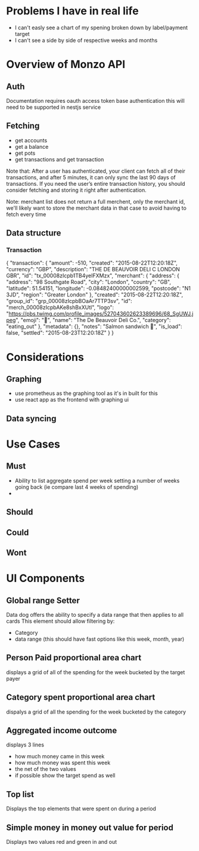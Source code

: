 # Problems I have in real life
- I can't easly see a chart of my spening broken down by label/payment target
- I can't see a side by side of respective weeks and months


# Overview of Monzo API

## Auth
Documentation requires oauth access token base authentication this will need to be supported in nestjs service

## Fetching 
- get accounts 
- get a balance 
- get pots 
- get transactions and get transaction

Note that: After a user has authenticated, your client can fetch all of their transactions, and after 5 minutes, it can only sync the last 90 days of transactions.
 If you need the user’s entire transaction history, you should consider fetching and storing it right after authentication.

Note: merchant list does not return a full merchent, only the merchant id, we'll likely want to store the merchant data in that case to avoid having to fetch every time 


## Data structure
### Transaction
{
    "transaction": {
        "amount": -510,
        "created": "2015-08-22T12:20:18Z",
        "currency": "GBP",
        "description": "THE DE BEAUVOIR DELI C LONDON        GBR",
        "id": "tx_00008zIcpb1TB4yeIFXMzx",
        "merchant": {
            "address": {
                "address": "98 Southgate Road",
                "city": "London",
                "country": "GB",
                "latitude": 51.54151,
                "longitude": -0.08482400000002599,
                "postcode": "N1 3JD",
                "region": "Greater London"
            },
            "created": "2015-08-22T12:20:18Z",
            "group_id": "grp_00008zIcpbBOaAr7TTP3sv",
            "id": "merch_00008zIcpbAKe8shBxXUtl",
            "logo": "https://pbs.twimg.com/profile_images/527043602623389696/68_SgUWJ.jpeg",
            "emoji": "🍞",
            "name": "The De Beauvoir Deli Co.",
            "category": "eating_out"
        },
        "metadata": {},
        "notes": "Salmon sandwich 🍞",
        "is_load": false,
        "settled": "2015-08-23T12:20:18Z"
    }
}


# Considerations
## Graphing
- use prometheus as the graphing tool as it's in built for this 
- use react app as the frontend with graphing ui


## Data syncing


# Use Cases

## Must 
- Ability to list aggregate spend per week setting a number of weeks going back (ie compare last 4 weeks of spending)
- 


## Should

## Could

## Wont


# UI Components

## Global range Setter
Data dog offers the ability to specify a data range that then applies to all cards
This element should allow filtering by:
- Category
- data range (this should have fast options like this week, month, year)


## Person Paid proportional area chart
displays a grid of all of the spending for the week bucketed by the target payer

## Category spent proportional area chart
dispalys a grid of all the spending for the week bucketed by the category

## Aggregated income outcome
displays 3 lines
- how much money came in this week
- how much money was spent this week
- the net of the two values
- if possible show the target spend as well


## Top list 
Displays the top elements that were spent on during a period

## Simple money in money out value for period
Displays two values red and green in and out
